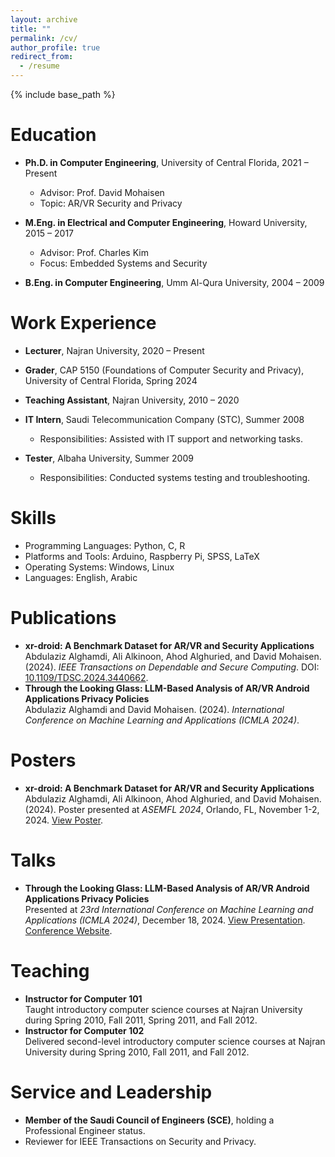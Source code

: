 ```yaml
---
layout: archive
title: ""
permalink: /cv/
author_profile: true
redirect_from:
  - /resume
---
```


{% include base_path %}

Education
======
* **Ph.D. in Computer Engineering**, University of Central Florida, 2021 – Present  
  * Advisor: Prof. David Mohaisen  
  * Topic: AR/VR Security and Privacy  

* **M.Eng. in Electrical and Computer Engineering**, Howard University, 2015 – 2017
  * Advisor: Prof. Charles Kim  
  * Focus: Embedded Systems and Security  

* **B.Eng. in Computer Engineering**, Umm Al-Qura University, 2004 – 2009  

Work Experience
======
* **Lecturer**, Najran University, 2020 – Present   

* **Grader**, CAP 5150 (Foundations of Computer Security and Privacy), University of Central Florida, Spring 2024  

* **Teaching Assistant**, Najran University, 2010 – 2020  

* **IT Intern**, Saudi Telecommunication Company (STC), Summer 2008  
  * Responsibilities: Assisted with IT support and networking tasks.  

* **Tester**, Albaha University, Summer 2009  
  * Responsibilities: Conducted systems testing and troubleshooting.  

Skills
======
* Programming Languages: Python, C, R  
* Platforms and Tools: Arduino, Raspberry Pi, SPSS, LaTeX  
* Operating Systems: Windows, Linux  
* Languages: English, Arabic  

Publications
======
<ul>
  <li><b>xr-droid: A Benchmark Dataset for AR/VR and Security Applications</b><br>
  Abdulaziz Alghamdi, Ali Alkinoon, Ahod Alghuried, and David Mohaisen. (2024). <i>IEEE Transactions on Dependable and Secure Computing</i>. DOI: <a href="https://doi.ieeecomputersociety.org/10.1109/TDSC.2024.3440662">10.1109/TDSC.2024.3440662</a>.
  </li>
  <li><b>Through the Looking Glass: LLM-Based Analysis of AR/VR Android Applications Privacy Policies</b><br>
  Abdulaziz Alghamdi and David Mohaisen. (2024). <i>International Conference on Machine Learning and Applications (ICMLA 2024)</i>.
  </li>
</ul>
  
Posters
======
<ul>
  <li><b>xr-droid: A Benchmark Dataset for AR/VR and Security Applications</b><br>
  Abdulaziz Alghamdi, Ali Alkinoon, Ahod Alghuried, and David Mohaisen. (2024). Poster presented at <i>ASEMFL 2024</i>, Orlando, FL, November 1-2, 2024. <a href="https://docs.google.com/presentation/d/1LmBL5YJXJ_li47AZEprkbOco6BeYMYFO/edit?usp=sharing&ouid=102312982814356290884&rtpof=true&sd=true">View Poster</a>.
  </li>
</ul>

Talks
======
<ul>
  <li><b>Through the Looking Glass: LLM-Based Analysis of AR/VR Android Applications Privacy Policies</b><br>
  Presented at <i>23rd International Conference on Machine Learning and Applications (ICMLA 2024)</i>, December 18, 2024. <a href="https://docs.google.com/presentation/d/1eGlDHZYaj-Jy3eLCQM0SJ7dYY5WGixtd/edit?usp=sharing&ouid=102312982814356290884&rtpof=true&sd=true">View Presentation</a>. <a href="https://www.icmla-conference.org/icmla24/">Conference Website</a>.
  </li>
</ul>

Teaching
======
<ul>
  <li><b>Instructor for Computer 101</b><br>
  Taught introductory computer science courses at Najran University during Spring 2010, Fall 2011, Spring 2011, and Fall 2012.
  </li>
  <li><b>Instructor for Computer 102</b><br>
  Delivered second-level introductory computer science courses at Najran University during Spring 2010, Fall 2011, and Fall 2012.
  </li>
</ul>
  
Service and Leadership
======
* **Member of the Saudi Council of Engineers (SCE)**, holding a Professional Engineer status.  
* Reviewer for IEEE Transactions on Security and Privacy.  
